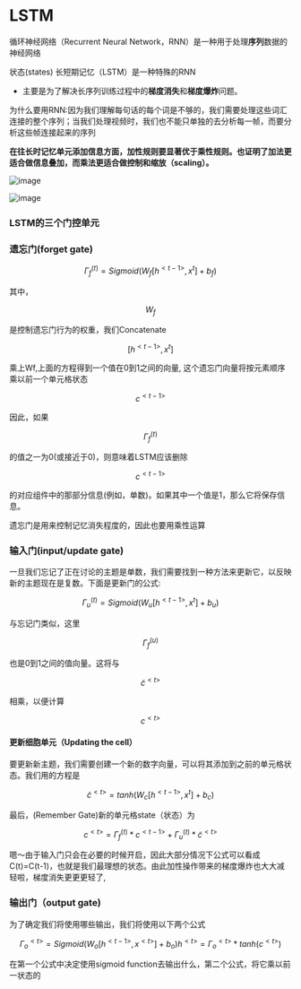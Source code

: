 # LSTM

循环神经网络（Recurrent Neural Network，RNN）是一种用于处理**序列**数据的神经网络

状态(states)
长短期记忆（LSTM）是一种特殊的RNN
- 主要是为了解决长序列训练过程中的**梯度消失**和**梯度爆炸**问题。

为什么要用RNN:因为我们理解每句话的每个词是不够的，我们需要处理这些词汇连接的整个序列；当我们处理视频时，我们也不能只单独的去分析每一帧，而要分析这些帧连接起来的序列

**在往长时记忆单元添加信息方面，加性规则要显著优于乘性规则。也证明了加法更适合做信息叠加，而乘法更适合做控制和缩放（scaling）。**


![image](https://note.youdao.com/yws/api/personal/file/F55D537633C94B9390F06236A5626507?method=download&shareKey=ed9ffd22e3f091369226cc8ba1618d7f)

![image](https://note.youdao.com/yws/api/personal/file/324C592E0C5F4CA1B95527EB325A0D13?method=download&shareKey=63c6017bc11333a53fdea7e6182d69e3)

### LSTM的三个门控单元
### 遗忘门(forget gate)
```math
\Gamma_f^{(t)} = Sigmoid(W_f[h^{<t - 1>}, x^{t}] + b_f)
```
其中，
```math
W_f
```
是控制遗忘门行为的权重，我们Concatenate
```math
[h^{<t - 1>}, x^{t}]
```
乘上Wf,上面的方程得到一个值在0到1之间的向量,
这个遗忘门向量将按元素顺序乘以前一个单元格状态
```math
c^{<t-1>}
```
因此，如果

```math
\Gamma_f^{(t)}
```
的值之一为0(或接近于0)，则意味着LSTM应该删除
```math
c^{<t-1>}
```
的对应组件中的那部分信息(例如，单数)。如果其中一个值是1，那么它将保存信息。



遗忘门是用来控制记忆消失程度的，因此也要用乘性运算

### 输入门(input/update gate)

一旦我们忘记了正在讨论的主题是单数，我们需要找到一种方法来更新它，以反映新的主题现在是复数。下面是更新门的公式:
```math
\Gamma_u^{(t)} = Sigmoid(W_u[h^{<t - 1>}, x^{t}] + b_u)
```
与忘记门类似，这里
```math
\Gamma_f^{(u)}
```
也是0到1之间的值向量。这将与
```math
\tilde{c}^{<t>}
```
相乘，以便计算
```math
c^{<t>}
```
#### 更新细胞单元（Updating the cell）
要更新新主题，我们需要创建一个新的数字向量，可以将其添加到之前的单元格状态。我们用的方程是

```math
\tilde{c}^{<t>} = tanh(W_c[h^{<t - 1>}, x^{t}] + b_c)
```
最后，(Remember Gate)新的单元格state（状态）为
```math
c^{<t>} = \Gamma_f^{(t)}*c^{<t-1>}+ \Gamma_u^{(t)}*\tilde{c}^{<t>}
```
嗯～由于输入门只会在必要的时候开启，因此大部分情况下公式可以看成C(t)=C(t-1)，也就是我们最理想的状态。由此加性操作带来的梯度爆炸也大大减轻啦，梯度消失更更更轻了,
### 输出门（output gate)
为了确定我们将使用哪些输出，我们将使用以下两个公式
```math
\Gamma_o^{<t>} = Sigmoid(W_o[h^{<t - 1>}, x^{<t>}] + b_o)

h^{<t>} = \Gamma_o^{<t>} * tanh(c^{<t>})
```
在第一个公式中决定使用sigmoid function去输出什么，第二个公式，将它乘以前一状态的


